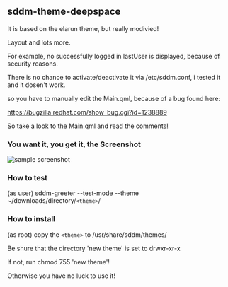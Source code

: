## sddm-theme-deepspace

It is based on the elarun theme, but really modivied!

Layout and lots more.

For example, no successfully logged in lastUser is displayed, because of security reasons.

There is no chance to activate/deactivate it via /etc/sddm.conf, i tested it and it dosen't work.

so you have to manually edit the Main.qml, because of a bug
found here: 

https://bugzilla.redhat.com/show_bug.cgi?id=1238889

So take a look to the Main.qml and read the comments!

### You want it, you get it, the Screenshot

![sample screenshot](https://raw.githubusercontent.com/siduction/sddm-theme-deepspace/master/artwork/png/preview.jpg)

### How to test

(as user) sddm-greeter --test-mode --theme ~/downloads/directory/`<theme>`/

### How to install

(as root) copy the `<theme>` to /usr/share/sddm/themes/

Be shure that the directory 'new theme' is set to drwxr-xr-x

If not, run chmod 755 'new theme'!

Otherwise you have no luck to use it!